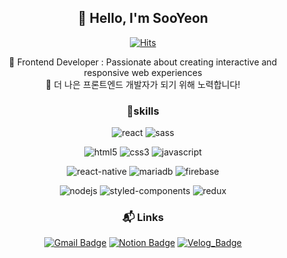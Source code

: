 <div align='center'>
  <h2>👋 Hello, I'm SooYeon</h2>
  
[![Hits](https://hits.seeyoufarm.com/api/count/incr/badge.svg?url=https%3A%2F%2Fgithub.com%2Fsuyn04&count_bg=%230067FF&title_bg=%23BCD7FF&icon=&icon_color=%23E7E7E7&title=hits&edge_flat=false)](https://github.com/suyn04)


🔹 Frontend Developer : Passionate about creating interactive and responsive web experiences  
🔹 더 나은 프론트엔드 개발자가 되기 위해 노력합니다!


### 💪skills
![react](https://img.shields.io/badge/React-20232A?style=flat-square&logo=react&logoColor=61DAFB)
![sass](https://img.shields.io/badge/Sass-CC6699?style=flat-square&logo=sass&logoColor=white)


![html5](https://img.shields.io/badge/HTML5-E34F26?style=flat-square&logo=html5&logoColor=white)
![css3](https://img.shields.io/badge/CSS3-1572B6?style=flat-square&logo=css3&logoColor=white)
![javascript](https://img.shields.io/badge/JavaScript-F7DF1E?style=flat-square&logo=JavaScript&logoColor=white)


![react-native](https://img.shields.io/badge/React_Native-20232A?style=flat-square&logo=react&logoColor=61DAFB)
![mariadb](https://img.shields.io/badge/MariaDB-003545?style=flat-square&logo=MariaDB&logoColor=white)
![firebase](https://img.shields.io/badge/Firebase-DD2C00?style=flat-square&logo=Firebase&logoColor=white)


![nodejs](https://img.shields.io/badge/Node.js-5FA04E?style=flat-square&logo=Node.js&logoColor=white)
![styled-components](https://img.shields.io/badge/styled--components-DB7093?style=flat-square&logo=styled-components&logoColor=white)
![redux](https://img.shields.io/badge/Redux-764ABC?style=flat-square&logo=Redux&logoColor=white)

### :mailbox_with_mail: Links
[![Gmail Badge](https://img.shields.io/badge/Gmail-d14836?style=flat-square&logo=Gmail&logoColor=white&link=mailto:soooyeondev@gmail.com)](mailto:soooyeondev@gmail.com)
[![Notion Badge](https://img.shields.io/badge/Notion-000000?style=flat-square&logo=Notion&logoColor=white&link=https://terrific-iodine-921.notion.site/17e4f5575e8a801cb92cc0beb1e66d17?pvs=4)](https://terrific-iodine-921.notion.site/17e4f5575e8a801cb92cc0beb1e66d17?pvs=4)
[![Velog_Badge](https://img.shields.io/badge/Velog-20C997?style=flat-square&logo=Velog&logoColor=white)](https://velog.io/@soooyeondev/posts)

</div>
